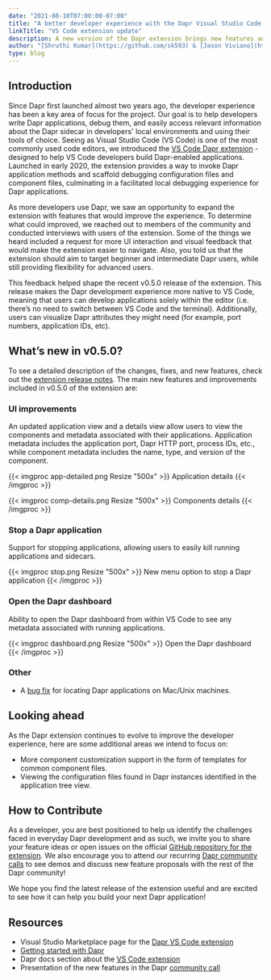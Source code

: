 ```yaml
---
date: "2021-08-10T07:00:00-07:00"
title: "A better developer experience with the Dapr Visual Studio Code extension"
linkTitle: "VS Code extension update"
description: A new version of the Dapr extension brings new features and improvements to VS Code developers
author: "[Shruthi Kumar](https://github.com/sk593) & [Jason Viviano](https://github.com/jasonviviano)"
type: blog
---
```


## Introduction
Since Dapr first launched almost two years ago, the developer experience has been a key area of focus for the project. Our goal is to help developers write Dapr applications, debug them, and easily access relevant information about the Dapr sidecar in developers' local environments and using their tools of choice. Seeing as Visual Studio Code (VS Code) is one of the most commonly used code editors, we introduced the [VS Code Dapr extension](https://marketplace.visualstudio.com/items?itemName=ms-azuretools.vscode-dapr) - designed to help VS Code developers build Dapr-enabled applications. Launched in early 2020, the extension provides a way to invoke Dapr application methods and scaffold debugging configuration files and component files, culminating in a facilitated local debugging experience for Dapr applications.

As more developers use Dapr, we saw an opportunity to expand the extension with features that would improve the experience. To determine what could improved, we reached out to members of the community and conducted interviews with users of the extension. Some of the things we heard included a request for more UI interaction and visual feedback that would make the extension easier to navigate. Also, you told us that the extension should aim to target beginner and intermediate Dapr users, while still providing flexibility for advanced users.

This feedback helped shape the recent v0.5.0 release of the extension. This release makes the Dapr development experience more native to VS Code, meaning that users can develop applications solely within the editor (i.e. there’s no need to switch between VS Code and the terminal). Additionally, users can visualize Dapr attributes they might need (for example, port numbers, application IDs, etc).

## What’s new in v0.5.0?
To see a detailed description of the changes, fixes, and new features, check out the [extension release notes](https://github.com/microsoft/vscode-dapr/releases/tag/v0.5.0). The main new features and improvements included in v0.5.0 of the extension are:

### UI improvements
An updated application view and a details view allow users to view the components and metadata associated with their applications. Application metadata includes the application port, Dapr HTTP port, process IDs, etc., while component metadata includes the name, type, and version of the component.


{{< imgproc app-detailed.png Resize "500x" >}} Application details {{< /imgproc >}}

{{< imgproc comp-details.png Resize "500x" >}} Components details {{< /imgproc >}}

### Stop a Dapr application
Support for stopping applications, allowing users to easily kill running applications and sidecars. 

{{< imgproc stop.png Resize "500x" >}} New menu option to stop a Dapr application {{< /imgproc >}}
### Open the Dapr dashboard
Ability to open the Dapr dashboard from within VS Code to see any metadata associated with running applications.

{{< imgproc dashboard.png Resize "500x" >}} Open the Dapr dashboard {{< /imgproc >}}
### Other
- A [bug fix](https://github.com/microsoft/vscode-dapr/issues/169) for locating Dapr applications on Mac/Unix machines.

## Looking ahead
As the Dapr extension continues to evolve to improve the developer experience, here are some additional areas we intend to focus on:

- More component customization support in the form of templates for common component files.
- Viewing the configuration files found in Dapr instances identified in the application tree view.

## How to Contribute
As a developer, you are best positioned to help us identify the challenges faced in everyday Dapr development and as such, we invite you to share your feature ideas or open issues on the official [GitHub repository for the extension](https://github.com/microsoft/vscode-dapr). We also encourage you to attend our recurring [Dapr community calls](https://github.com/dapr/community#community-meetings) to see demos and discuss new feature proposals with the rest of the Dapr community!

We hope you find the latest release of the extension useful and are excited to see how it can help you build your next Dapr application!
## Resources
- Visual Studio Marketplace page for the [Dapr VS Code extension](https://marketplace.visualstudio.com/items?itemName=ms-azuretools.vscode-dapr)
- [Getting started with Dapr](https://docs.dapr.io/getting-started/)
- Dapr docs section about the [VS Code extension](https://docs.dapr.io/developing-applications/ides/vscode/)
- Presentation of the new features in the Dapr [community call](https://youtu.be/QADHQ5v-gww?t=1602)



